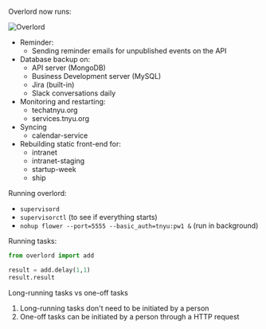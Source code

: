 Overlord now runs:

![Overlord](http://media.giphy.com/media/RFkWL5lqN3CZG/giphy-tumblr.gif)

- Reminder:
  - Sending reminder emails for unpublished events on the API
- Database backup on:
  - API server (MongoDB)
  - Business Development server (MySQL)
  - Jira (built-in)
  - Slack conversations daily
- Monitoring and restarting:
  - techatnyu.org
  - services.tnyu.org
- Syncing
  - calendar-service
- Rebuilding static front-end for:
  - intranet
  - intranet-staging
  - startup-week
  - ship

Running overlord:

- `supervisord`
- `supervisorctl` (to see if everything starts)
- `nohup flower --port=5555 --basic_auth=tnyu:pw1 &` (run in background)

Running tasks:

```python
from overlord import add

result = add.delay(1,1)
result.result
```

Long-running tasks vs one-off tasks

1. Long-running tasks don't need to be initiated by a person
2. One-off tasks can be initiated by a person through a HTTP request
